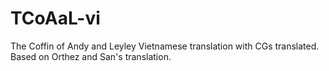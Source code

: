 # TCoAaL-vi
The Coffin of Andy and Leyley Vietnamese translation with CGs translated. Based on Orthez and San's translation.
